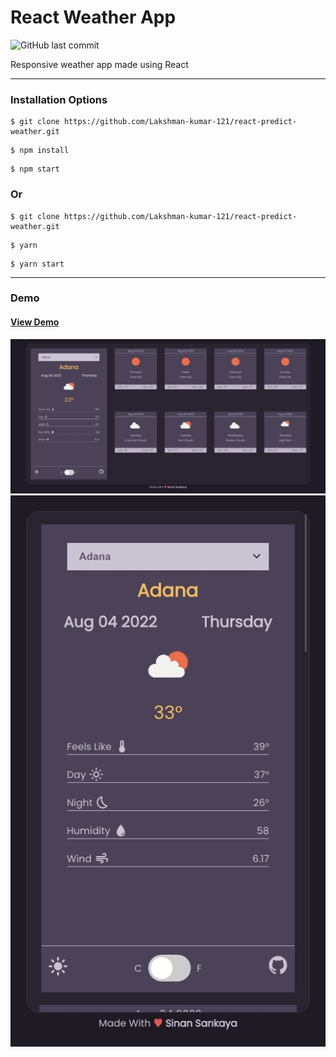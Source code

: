 # React Weather App

![GitHub last commit](https://img.shields.io/github/last-commit/sinansarikaya/react-weather-app?style=flat-square)

Responsive weather app made using React

<hr />

### Installation Options

```
$ git clone https://github.com/Lakshman-kumar-121/react-predict-weather.git
```

```
$ npm install
```

```
$ npm start
```

### Or

```
$ git clone https://github.com/Lakshman-kumar-121/react-predict-weather.git
```

```
$ yarn
```

```
$ yarn start
```

<hr />

### Demo

#### [View Demo](https://-weather-app.netlify.app/)

![Demo](./src/assets/desktop-design.gif)
![Mobile Demo](./src/assets/mobile-design.gif)
